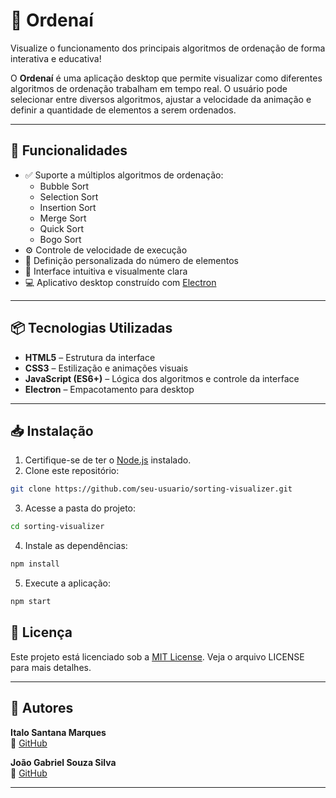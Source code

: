 # 📶 Ordenaí

Visualize o funcionamento dos principais algoritmos de ordenação de forma interativa e educativa!

O **Ordenaí** é uma aplicação desktop que permite visualizar como diferentes algoritmos de ordenação trabalham em tempo real. O usuário pode selecionar entre diversos algoritmos, ajustar a velocidade da animação e definir a quantidade de elementos a serem ordenados.

---

## 🚀 Funcionalidades

- ✅ Suporte a múltiplos algoritmos de ordenação:
  - Bubble Sort
  - Selection Sort
  - Insertion Sort
  - Merge Sort
  - Quick Sort
  - Bogo Sort
- ⚙️ Controle de velocidade de execução
- 🔢 Definição personalizada do número de elementos
- 🎨 Interface intuitiva e visualmente clara
- 💻 Aplicativo desktop construído com [Electron](https://www.electronjs.org/) 

---

## 📦 Tecnologias Utilizadas

- **HTML5** – Estrutura da interface
- **CSS3** – Estilização e animações visuais
- **JavaScript (ES6+)** – Lógica dos algoritmos e controle da interface
- **Electron** – Empacotamento para desktop

---

## 📥 Instalação

1. Certifique-se de ter o [Node.js](https://nodejs.org/)  instalado.
2. Clone este repositório:

```bash
git clone https://github.com/seu-usuario/sorting-visualizer.git
```

3. Acesse a pasta do projeto:

```bash
cd sorting-visualizer
```

4. Instale as dependências:

```bash
npm install
```

5. Execute a aplicação:

```bash
npm start
```

## 📝 Licença

Este projeto está licenciado sob a [MIT License](LICENSE.txt). Veja o arquivo LICENSE para mais detalhes.

---

## 👤 Autores

**Italo Santana Marques**  
🐙 [GitHub](https://github.com/ItaloSantana2) 

**João Gabriel Souza Silva**  
🐙 [GitHub](https://github.com/JoaoGabrielSSilva) 

---


